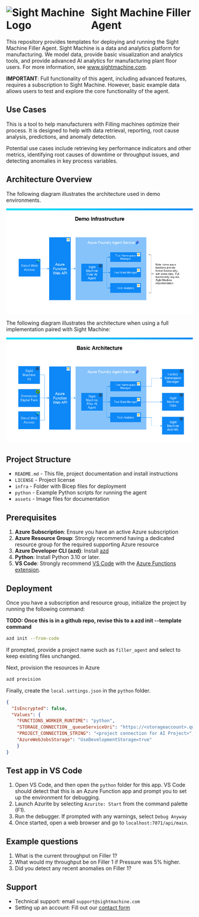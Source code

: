 <h1>
<span style="display: flex; align-items: center;">
  <picture>
    <source media="(prefers-color-scheme: dark)" srcset="./assets/SM_Aperture_42x42_fff.svg">
    <source media="(prefers-color-scheme: light)" srcset="./assets/SM_Aperture_500x500_333.svg">
    <img alt="Sight Machine Logo" src="SM_Aperture_500x500_333.svg" width="50" height="50">
  </picture>
  <span style="margin-left: 10px;">Sight Machine Filler Agent</span>
</span>
</h1>

This repository provides templates for deploying and running the Sight Machine Filler Agent.  Sight Machine is a data and analytics platform for manufacturing.  We model data, provide basic visualization and analytics tools, and provide advanced AI analytics for manufacturing plant floor users.  For more information, see www.sightmachine.com.

**IMPORTANT**: Full functionality of this agent, including advanced features, requires a subscription to Sight Machine. However, basic example data allows users to test and explore the core functionality of the agent.

## Use Cases

This is a tool to help manufacturers with Filling machines optimize their process.  It is designed to help with data retrieval, reporting, root cause analysis, predictions, and anomaly detection.

Potential use cases include retrieving key performance indicators and other metrics, identifying root causes of downtime or throughput issues, and detecting anomalies in key process variables.

## Architecture Overview

The following diagram illustrates the architecture used in demo environments.

![Demo architecture](./assets/demo_arch.png)

The following diagram illustrates the architecture when using a full implementation paired with Sight Machine:

![Sight Machine architecture](./assets/sm_arch.png)


## Project Structure
- `README.md` - This file, project documentation and install instructions
- `LICENSE` - Project license
- `infra` - Folder with Bicep files for deployment
- `python` - Example Python scripts for running the agent
- `assets` - Image files for documentation

## Prerequisites

1. **Azure Subscription**: Ensure you have an active Azure subscription
2. **Azure Resource Group**: Strongly recommend having a dedicated resource group for the required supporting Azure resource
3.  **Azure Developer CLI (azd)**: Install [azd](https://learn.microsoft.com/en-us/azure/developer/azure-developer-cli/install-azd)
4.  **Python**: Install Python 3.10 or later.
5.  **VS Code**: Strongly recommend [VS Code](https://code.visualstudio.com/download) with the [Azure Functions extension](https://learn.microsoft.com/en-us/azure/azure-functions/functions-develop-vs-code).  

## Deployment

Once you have a subscription and resource group, initialize the project by running the following command: 

**TODO: Once this is in a github repo, revise this to a azd init --template command**

```bash
azd init --from-code
```

If prompted, provide a project name such as `filler_agent` and select to keep existing files unchanged.

Next, provision the resources in Azure
```bash
azd provision
```

Finally, create the `local.settings.json` in the `python` folder.
```json
{
  "IsEncrypted": false,
  "Values": {
    "FUNCTIONS_WORKER_RUNTIME": "python",
    "STORAGE_CONNECTION__queueServiceUri": "https://<storageaccount>.queue.core.windows.net",
    "PROJECT_CONNECTION_STRING": "<project connection for AI Project>",
    "AzureWebJobsStorage": "UseDevelopmentStorage=true"
    }
}
```

## Test app in VS Code
1.  Open VS Code, and then open the `python` folder for this app. VS Code should detect that this is an Azure Function app and prompt you to set up the environment for debugging.
2. Launch Azurite by selecting `Azurite: Start` from the command palette (F1).
3.  Run the debugger.  If prompted with any warnings, select `Debug Anyway`
4.  Once started, open a web browser and go to `localhost:7071/api/main`.  

## Example questions
1.  What is the current throughput on Filler 1?
2.  What would my throughput be on Filler 1 if Pressure was 5% higher.
3.  Did you detect any recent anomalies on Filler 1?

## Support

- Technical support: email `support@sightmachine.com`
- Setting up an account: Fill out our [contact form](https://sightmachine.com/contact/)